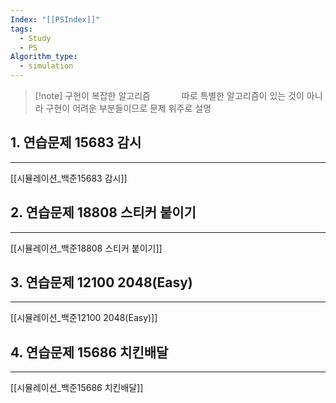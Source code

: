 ```yaml
---
Index: "[[PSIndex]]"
tags:
  - Study
  - PS
Algorithm_type:
  - simulation
---
```


> [!note] 구현이 복잡한 알고리즘
   
따로 특별한 알고리즘이 있는 것이 아니라 구현이 어려운 부분들이므로 문제 위주로 설명
   
## 1. 연습문제 15683 감시
---
[[시뮬레이션_백준15683 감시]]
   
   
## 2. 연습문제 18808 스티커 붙이기
---
[[시뮬레이션_백준18808 스티커 붙이기]]
   
   
## 3. 연습문제 12100 2048(Easy)
---
[[시뮬레이션_백준12100 2048(Easy)]]
   
   
## 4. 연습문제 15686 치킨배달
---
[[시뮬레이션_백준15686 치킨배달]]